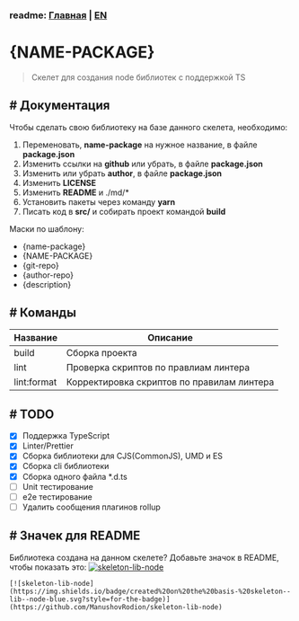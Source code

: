 ### readme: [Главная](./../README.md) | [EN](./README-DEVELOP-EN.md)

# {NAME-PACKAGE}

> Скелет для создания node библиотек с поддержкой TS

## # Документация

Чтобы сделать свою библиотеку на базе данного скелета, необходимо:

1. Переменовать, **name-package** на нужное название, в файле **package.json**
2. Изменить ссылки на **github** или убрать, в файле **package.json**
3. Изменить или убрать **author**, в файле **package.json**
4. Изменить **LICENSE**
5. Изменить **README** и ./md/\*
6. Установить пакеты через команду **yarn**
7. Писать код в **src/** и собирать проект командой **build**

Маски по шаблону:

- {name-package}
- {NAME-PACKAGE}
- {git-repo}
- {author-repo}
- {description}

## # Команды

| Название    | Описание                                   |
| ----------- | ------------------------------------------ |
| build       | Сборка проекта                             |
| lint        | Проверка скриптов по правлиам линтера      |
| lint:format | Корректировка скриптов по правилам линтера |

## # TODO

- [x] Поддержка TypeScript
- [x] Linter/Prettier
- [x] Сборка библиотеки для CJS(CommonJS), UMD и ES
- [x] Сборка cli библиотеки
- [x] Сборка одного файла \*.d.ts
- [ ] Unit тестирование
- [ ] e2e тестирование
- [ ] Удалить сообщения плагинов rollup

## # Значек для README

Библиотека создана на данном скелете? Добавьте значок в README, чтобы показать это: [![skeleton-lib-node](https://img.shields.io/badge/created%20on%20the%20basis-%20skeleton--lib--node-blue.svg?style=for-the-badge)](https://github.com/ManushovRodion/skeleton-lib-node)

```
[![skeleton-lib-node](https://img.shields.io/badge/created%20on%20the%20basis-%20skeleton--lib--node-blue.svg?style=for-the-badge)](https://github.com/ManushovRodion/skeleton-lib-node)
```
